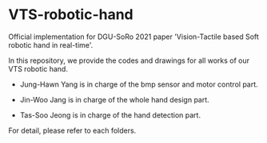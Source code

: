 # VTS-robotic-hand

Official implementation for DGU-SoRo 2021 paper 'Vision-Tactile based Soft robotic hand in real-time'.

In this repository, we provide the codes and drawings for all works of our VTS robotic hand.

- Jung-Hawn Yang is in charge of the bmp sensor and motor control part.

- Jin-Woo Jang is in charge of the whole hand design part.

- Tas-Soo Jeong is in charge of the hand detection part.

For detail, please refer to each folders. 
